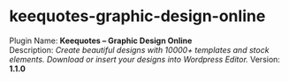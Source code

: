 # keequotes-graphic-design-online
Plugin Name: __Keequotes – Graphic Design Online__
  <space><space>  
Description: *Create beautiful designs with 10000+ templates and stock elements. Download or insert your designs into Wordpress Editor.*
  <space><space>
Version: __1.1.0__
